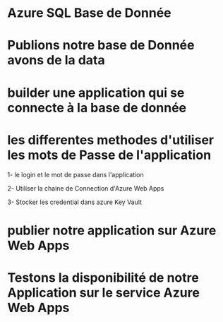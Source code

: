 # Azure SQL Base de Donnée

# Publions notre base de Donnée avons de la data

# builder une application qui se connecte à la base de donnée

# les differentes methodes d'utiliser les mots de Passe de l'application
  
   1- le login et le mot de passe dans l'application

   2- Utiliser la chaine de Connection d'Azure Web Apps

   3- Stocker les credential dans azure Key Vault

# publier notre application sur Azure Web Apps

# Testons la disponibilité de notre Application sur le service Azure Web Apps
